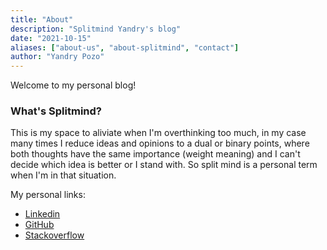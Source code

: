 ```yaml
---
title: "About"
description: "Splitmind Yandry's blog"
date: "2021-10-15"
aliases: ["about-us", "about-splitmind", "contact"]
author: "Yandry Pozo"
---
```


Welcome to my personal blog!

### What's Splitmind?

This is my space to aliviate when I'm overthinking too much, in my case many times I reduce ideas and opinions to a dual or binary points, where both thoughts have the same importance (weight meaning) and I can't decide which idea is better or I stand with.
So split mind is a personal term when I'm in that situation.



My personal links:
* [Linkedin](https://www.linkedin.com/in/yandrypozo/)
* [GitHub](https://github.com/yanpozka)
* [Stackoverflow](https://stackoverflow.com/users/1227008/yandry-pozo)
